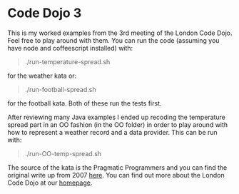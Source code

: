 # Code Dojo 3
This is my worked examples from the 3rd meeting of the London Code Dojo. Feel free to play around with them. You can run the code (assuming you have node and coffeescript installed) with:

> ./run-temperature-spread.sh

for the weather kata or:

> ./run-football-spread.sh

for the football kata. Both of these run the tests first.

After reviewing many Java examples I ended up recoding the temperature spread part in an OO fashion (in the OO folder) in order to play around with how to represent a weather record and a data provider. This can be run with:

> ./run-OO-temp-spread.sh

The source of the kata is the Pragmatic Programmers and you can find the original write up from 2007 [here](http://codekata.com/kata/kata04-data-munging/). You can find out more about the London Code Dojo at our [homepage](http://www.meetup.com/London-Code-Dojo/).
